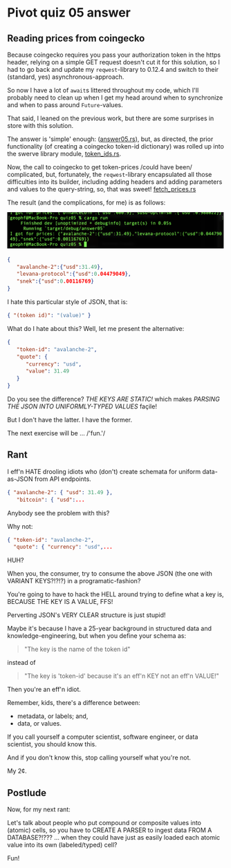 # Pivot quiz 05 answer

## Reading prices from coingecko

Because coingecko requires you pass your authorization token in the https
header, relying on a simple GET request doesn't cut it for this solution,
so I had to go back and update my `reqwest`-library to 0.12.4 and switch to 
their (standard, yes) asynchronous-approach.

So now I have a lot of `await`s littered throughout my code, which I'll 
probably need to clean up when I get my head around when to synchronize and
when to pass around `Future`-values.

That said, I leaned on the previous work, but there are some surprises in
store with this solution.

The answer is 'simple' enough: ([answer05.rs](answer05.rs)), but, as directed,
the prior functionality (of creating a coingecko token-id dictionary) was rolled
up into the swerve library module, [token_ids.rs](../../swerve/token_ids.rs).

Now, the call to coingecko to get token-prices /could have been/ complicated,
but, fortunately, the `reqwest`-library encapsulated all those difficulties
into its builder, including adding headers and adding parameters and values
to the query-string, so, that was sweet! 
[fetch_prices.rs](../../swerve/fetch_prices.rs)

The result (and the complications, for me) is as follows:

![Token prices from coingecko as JSON](imgs/some-token-prices.png)

```JSON
{
   "avalanche-2":{"usd":31.49},
   "levana-protocol":{"usd":0.04479049},
   "snek":{"usd":0.00116769}
}
```

I hate this particular style of JSON, that is:

```JSON
{ "(token id)": "(value)" }
```

What do I hate about this? Well, let me present the alternative:

```JSON
{
   "token-id": "avalanche-2",
   "quote": {
      "currency": "usd",
      "value": 31.49
   }
}
```

Do you see the difference? *THE KEYS ARE STATIC!* which makes *PARSING THE
JSON INTO UNIFORMLY-TYPED VALUES* façile!

But I don't have the latter. I have the former.

The next exercise will be ... /'fun.'/

## Rant

I eff'n HATE drooling idiots who (don't) create schemata for uniform 
data-as-JSON from API endpoints.

```JSON
{ "avalanche-2": { "usd": 31.49 },
   "bitcoin": { "usd":...
```

Anybody see the problem with this?

Why not:

```JSON
{ "token-id": "avalanche-2",
  "quote": { "currency": "usd",...
```

HUH?

When you, the consumer, try to consume the above JSON (the one with VARIANT 
KEYS?!?!?) in a programatic-fashion?

You're going to have to hack the HELL around trying to define what a key is, 
BECAUSE THE KEY IS A VALUE, FFS!

Perverting JSON's VERY CLEAR structure is just stupid!

Maybe it's because I have a 25-year background in structured data and 
knowledge-engineering, but when you define your schema as:

> "The key is the name of the token id"

instead of

> "The key is 'token-id' because it's an eff'n KEY not an eff'n VALUE!"

Then you're an eff'n idiot.

Remember, kids, there's a difference between:

* metadata, or labels; and,
* data, or values.

If you call yourself a computer scientist, software engineer, or data 
scientist, you should know this.

And if you don't know this, stop calling yourself what you're not.

My 2¢.

## Postlude

Now, for my next rant:

Let's talk about people who put compound or composite values into (atomic) 
cells, so you have to CREATE A PARSER to ingest data FROM A DATABASE?!??? ... 
when they could have just as easily loaded each atomic value into its 
own (labeled/typed) cell?

Fun!
